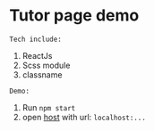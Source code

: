 # Tutor page demo
```Tech include:```
1. ReactJs
2. Scss module
3. classname

```Demo:```
1. Run ```npm start```
2. open [host](https:\\localhost.com) with url: ```localhost:...``` 
